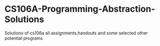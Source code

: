 # CS106A-Programming-Abstraction-Solutions
Solutions of cs106a all assignments,handouts and some selected other potential programs

